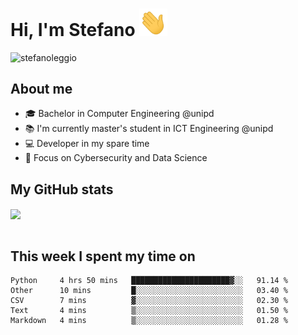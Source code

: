 # Hi, I'm Stefano <img src="https://raw.githubusercontent.com/stefanoleggio/stefanoleggio/main/images/wave.gif" width="45px">

<p align="left"> <img src="https://komarev.com/ghpvc/?username=stefanoleggio&label=Views&color=blue&style=plastic" alt="stefanoleggio" /></p>

## About me
- 🎓 Bachelor in Computer Engineering @unipd
- 📚 I'm currently master's student in ICT Engineering @unipd
- 💻 Developer in my spare time
- 🎯 Focus on Cybersecurity and Data Science


## My GitHub stats

<a href="https://github.com/anuraghazra/github-readme-stats" >
  <img align="center" src="https://github-readme-stats.vercel.app/api/top-langs/?username=stefanoleggio&langs_count=10&hide=jupyter%20notebook,html,blade&layout=compact&count_private=true&theme=swift" />
</a>
</br>
</br>

## This week I spent my time on


<!--START_SECTION:waka-->
```text
Python     4 hrs 50 mins   ██████████████████████▓░░   91.14 % 
Other      10 mins         █░░░░░░░░░░░░░░░░░░░░░░░░   03.40 % 
CSV        7 mins          ▓░░░░░░░░░░░░░░░░░░░░░░░░   02.30 % 
Text       4 mins          ▒░░░░░░░░░░░░░░░░░░░░░░░░   01.50 % 
Markdown   4 mins          ▒░░░░░░░░░░░░░░░░░░░░░░░░   01.28 % 
```
<!--END_SECTION:waka-->

